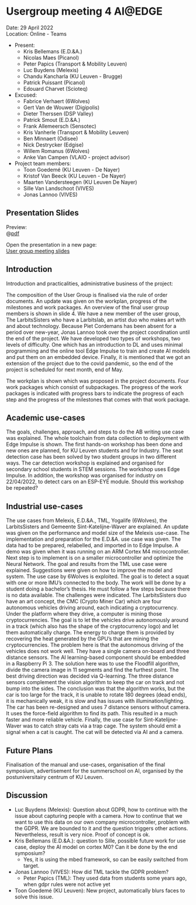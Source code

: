 # Usergroup meeting 4 AI@EDGE

Date: 29 April 2022 <br/>
Location: Online - Teams

* Present:
  * Kris Bellemans (E.D.&A.)
  * Nicolas Maes (Picanol)
  * Peter Papics (Transport & Mobility Leuven)
  * Luc Buydens (Melexis)
  * Chandu Kancharla (KU Leuven - Brugge)
  * Patrick Puissant (Picanol)
  * Edouard Charvet (Scioteq)
* Excused:
  * Fabrice Verhaert (6Wolves)
  * Gert Van de Wouwer (Digipolis)
  * Dieter Therssen (DSP Valley)
  * Patrick Smout (E.D.&A.)
  * Frank Allemeersch (Sensotec)
  * Kris Vanherle (Transport & Mobility Leuven)
  * Ben Minnaert (Odisee)
  * Nick Destrycker (Edgise)
  * Willem Romanus (6Wolves)
  * Anke Van Campen (VLAIO - project advisor)
* Project team members:
  * Toon Goedemé (KU Leuven - De Nayer)
  * Kristof Van Beeck (KU Leuven - De Nayer)
  * Maarten Vandersteegen (KU Leuven De Nayer)
  * Sille Van Landschoot (VIVES)
  * Jonas Lannoo (VIVES)

## Presentation Slides

Preview: <br/>
@[pdf](https://ai-edge.be/UG4.pdf)

Open the presentation in a new page: <br/>
[User group meeting slides](https://ai-edge.be/UG4.pdf)

## Introduction

Introduction and practicalities, administrative business of the project:

The composition of the User Group is finalised via the rule of order documents. An update was given on the workplan, progress of the milestones and work packages. An overview of the final user group members is shown in slide 4. We have a new member of the user group, The LarbitsSisters who have a Larbitslab, an artist duo who makes art with and about technology.
Because Piet Cordemans has been absent for a period over new-year, Jonas Lannoo took over the project coordination until the end of the project.
We have developed two types of workshops, two levels of difficulty.
One which has an introduction to DL and uses minimal programming and the online tool Edge Impulse to train and create AI models and put them on an embedded device.
Finally, it is mentioned that we got an extension of the project due to the covid pandemic, so the end of the project is scheduled for next month, end of May.

The workplan is shown which was proposed in the project documents. Four work packages which consist of subpackages. The progress of the work packages is indicated with progress bars to indicate the progress of each step and the progress of the milestones that comes with that work package.

## Academic use-cases

The goals, challenges, approach, and steps to do the AB writing use case was explained. The whole toolchain from data collection to deployment with Edge Impulse is shown. The first hands-on workshop has been done and new ones are planned, for KU Leuven students and for Industry.
The seat detection case has been solved by two student groups in two different ways.
The car detection workshop is explained and organised for secondary school students in STEM sessions. The workshop uses Edge Impulse. In addition, the workshop was organised for industry on 22/04/2022, to detect cars on an ESP-EYE module. Should this workshop be repeated?

## Industrial use-cases

The use cases from Melexis, E.D.&A., TML, Yogalife (6Wolves), the LarbitsSisters and Gemeente Sint-Katelijne-Waver are explained.
An update was given on the performance and model size of the Melexis use-case.
The implementation and preparation for the E.D.&A. use case was given. The data had to be prepared, relabelled, and imported in to Edge Impulse. A demo was given when it was running on an ARM Cortex M4 microcontroller. Next step is to implement is on a smaller microcontroller and optimize the Neural Network.
The goal and results from the TML use case were explained. Suggestions were given on how to improve the model and system.
The use case by 6Wolves is exploited. The goal is to detect a squat with one or more IMU’s connected to the body. The work will be done by a student doing a bachelor’s thesis. He must follow a few steps because there is no data available. The challenges were indicated.
The LarbitsSisters duo have an art concept, the CMC (Crypto Miner Car) which are four autonomous vehicles driving around, each indicating a cryptocurrency. Under the platform where they drive, a computer is mining those cryptocurrencies. The goal is to let the vehicles drive autonomously around in a track (which also has the shape of the cryptocurrency logo) and let them automatically charge. The energy to charge them is provided by recovering the heat generated by the GPU’s that are mining the cryptocurrencies. The problem here is that the autonomous driving of the vehicles does not work well. They have a single camera on-board and three distance sensors. The AI learning-based component should be embedded in a Raspberry Pi 3. The solution here was to use the Floodfill algorithm, divide the camera image in 11 segments and find the furthest point. The best driving direction was decided via Q-learning. The three distance sensors complement the vision algorithm to keep the car on track and not bump into the sides. The conclusion was that the algorithm works, but the car is too large for the track, it is unable to rotate 180 degrees (dead ends), it is mechanically weak, it is slow and has issues with illumination/lighting. The car has been re-designed and uses 7 distance sensors without camera. It uses the force-field algorithm to find its path. This resulted in a much faster and more reliable vehicle.
Finally, the use case for Sint-Katelijne-Waver was to catch stray cats via a trap cage. The system should emit a signal when a cat is caught. The cat will be detected via AI and a camera.

## Future Plans

Finalisation of the manual and use-cases, organisation of the final symposium, advertisement for the summerschool on AI, organised by the postuniversitairy centrum of KU Leuven.

## Discussion

* Luc Buydens (Melexis): Question about GDPR, how to continue with the issue about capturing people with a camera. How to continue that we want to use this data on our own company microcontroller, problem with the GDPR. We are bounded to it and the question triggers other actions. Nevertheless, result is very nice. Proof of concept is ok.
* Kris Bellemans (E.D.&A.): question to Sille, possible future work for use case, deploy the AI model on cortex M0? Can it be done by the end symposium?
  * Yes, it is using the mbed framework, so can be easily switched from target.
* Jonas Lannoo (VIVES): How did TML tackle the GDPR problem?
  * Peter Papics (TML): They used data from students some years ago, when gdpr rules were not active yet
* Toon Goedemé (KU Leuven): New project, automatically blurs faces to solve this issue.